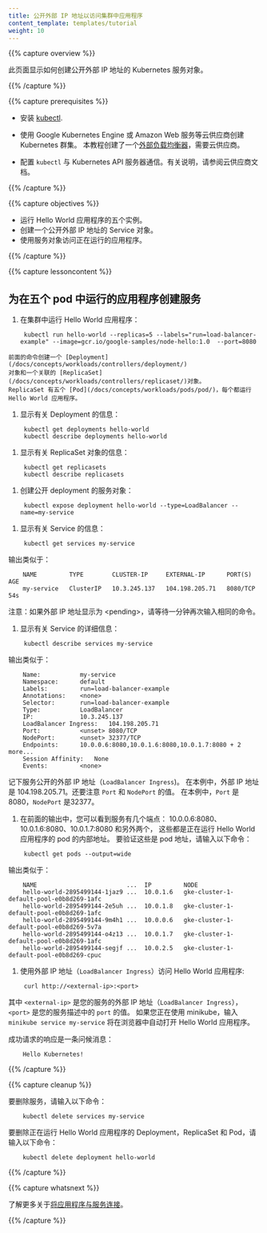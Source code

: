 ```yaml
---
title: 公开外部 IP 地址以访问集群中应用程序
content_template: templates/tutorial
weight: 10
---
```


<!--
---
title: Exposing an External IP Address to Access an Application in a Cluster
content_template: templates/tutorial
weight: 10
---
-->

{{% capture overview %}}

<!--
This page shows how to create a Kubernetes Service object that exposes an
external IP address.
-->
此页面显示如何创建公开外部 IP 地址的 Kubernetes 服务对象。

{{% /capture %}}


{{% capture prerequisites %}}

<!--
 * Install [kubectl](/docs/tasks/tools/install-kubectl/).

 * Use a cloud provider like Google Kubernetes Engine or Amazon Web Services to
 create a Kubernetes cluster. This tutorial creates an
 [external load balancer](/docs/tasks/access-application-cluster/create-external-load-balancer/),
 which requires a cloud provider.

 * Configure `kubectl` to communicate with your Kubernetes API server. For
 instructions, see the documentation for your cloud provider.
-->

 * 安装 [kubectl](/docs/tasks/tools/install-kubectl/).

 * 使用 Google Kubernetes Engine 或 Amazon Web 服务等云供应商创建 Kubernetes 群集。
 本教程创建了一个[外部负载均衡器](/docs/tasks/access-application-cluster/create-external-load-balancer/)，需要云供应商。

 * 配置 `kubectl` 与 Kubernetes API 服务器通信。有关说明，请参阅云供应商文档。

{{% /capture %}}


{{% capture objectives %}}

<!--
* Run five instances of a Hello World application.
* Create a Service object that exposes an external IP address.
* Use the Service object to access the running application.
-->

* 运行 Hello World 应用程序的五个实例。
* 创建一个公开外部 IP 地址的 Service 对象。
* 使用服务对象访问正在运行的应用程序。

{{% /capture %}}


{{% capture lessoncontent %}}

<!--
## Creating a service for an application running in five pods
-->

## 为在五个 pod 中运行的应用程序创建服务

<!--
1. Run a Hello World application in your cluster:
-->
1. 在集群中运行 Hello World 应用程序：

        kubectl run hello-world --replicas=5 --labels="run=load-balancer-example" --image=gcr.io/google-samples/node-hello:1.0  --port=8080

<!--
    The preceding command creates a
    [Deployment](/docs/concepts/workloads/controllers/deployment/)
    object and an associated
    [ReplicaSet](/docs/concepts/workloads/controllers/replicaset/)
    object. The ReplicaSet has five
    [Pods](/docs/concepts/workloads/pods/pod/),
    each of which runs the Hello World application.
-->
    前面的命令创建一个 [Deployment](/docs/concepts/workloads/controllers/deployment/) 
    对象和一个关联的 [ReplicaSet](/docs/concepts/workloads/controllers/replicaset/)对象。
    ReplicaSet 有五个 [Pod](/docs/concepts/workloads/pods/pod/)，每个都运行 Hello World 应用程序。

<!--
1. Display information about the Deployment:
-->
1. 显示有关 Deployment 的信息：

        kubectl get deployments hello-world
        kubectl describe deployments hello-world

<!--
1. Display information about your ReplicaSet objects:
-->
1. 显示有关 ReplicaSet 对象的信息：

        kubectl get replicasets
        kubectl describe replicasets

<!--
1. Create a Service object that exposes the deployment:
-->
1. 创建公开 deployment 的服务对象：

        kubectl expose deployment hello-world --type=LoadBalancer --name=my-service

<!--
1. Display information about the Service:
-->
1. 显示有关 Service 的信息：

        kubectl get services my-service

<!--
   The output is similar to this:
-->
   输出类似于：
    
        NAME         TYPE        CLUSTER-IP     EXTERNAL-IP      PORT(S)    AGE
        my-service   ClusterIP   10.3.245.137   104.198.205.71   8080/TCP   54s

<!--
   Note: If the external IP address is shown as \<pending\>, wait for a minute
   and enter the same command again.
-->
   注意：如果外部 IP 地址显示为 \<pending\>，请等待一分钟再次输入相同的命令。

<!--
1. Display detailed information about the Service:
-->
1. 显示有关 Service 的详细信息：

        kubectl describe services my-service

<!--
   The output is similar to this:
-->
   输出类似于：

        Name:           my-service
        Namespace:      default
        Labels:         run=load-balancer-example
        Annotations:    <none>
        Selector:       run=load-balancer-example
        Type:           LoadBalancer
        IP:             10.3.245.137
        LoadBalancer Ingress:   104.198.205.71
        Port:           <unset> 8080/TCP
        NodePort:       <unset> 32377/TCP
        Endpoints:      10.0.0.6:8080,10.0.1.6:8080,10.0.1.7:8080 + 2 more...
        Session Affinity:   None
        Events:         <none>

<!--
   Make a note of the external IP address (`LoadBalancer Ingress`) exposed by
   your service. In this example, the external IP address is 104.198.205.71.
   Also note the value of `Port` and `NodePort`. In this example, the `Port`
   is 8080 and the `NodePort` is 32377.
-->
   记下服务公开的外部 IP 地址（`LoadBalancer Ingress`)。
   在本例中，外部 IP 地址是 104.198.205.71。还要注意 `Port` 和 `NodePort` 的值。
   在本例中，`Port` 是 8080，`NodePort` 是32377。
   
    
<!--
1. In the preceding output, you can see that the service has several endpoints:
   10.0.0.6:8080,10.0.1.6:8080,10.0.1.7:8080 + 2 more. These are internal
   addresses of the pods that are running the Hello World application. To
   verify these are pod addresses, enter this command:
-->
1. 在前面的输出中，您可以看到服务有几个端点：
   10.0.0.6:8080、10.0.1.6:8080、10.0.1.7:8080 和另外两个，
   这些都是正在运行 Hello World 应用程序的 pod 的内部地址。
   要验证这些是 pod 地址，请输入以下命令：

        kubectl get pods --output=wide

<!--
   The output is similar to this:
-->
   输出类似于：

        NAME                         ...  IP         NODE
        hello-world-2895499144-1jaz9 ...  10.0.1.6   gke-cluster-1-default-pool-e0b8d269-1afc
        hello-world-2895499144-2e5uh ...  10.0.1.8   gke-cluster-1-default-pool-e0b8d269-1afc
        hello-world-2895499144-9m4h1 ...  10.0.0.6   gke-cluster-1-default-pool-e0b8d269-5v7a
        hello-world-2895499144-o4z13 ...  10.0.1.7   gke-cluster-1-default-pool-e0b8d269-1afc
        hello-world-2895499144-segjf ...  10.0.2.5   gke-cluster-1-default-pool-e0b8d269-cpuc

<!--
1. Use the external IP address (`LoadBalancer Ingress`) to access the Hello
   World application:
-->
1. 使用外部 IP 地址（`LoadBalancer Ingress`）访问 Hello World 应用程序:

        curl http://<external-ip>:<port>

<!--
   where `<external-ip>` is the external IP address (`LoadBalancer Ingress`)
   of your Service, and `<port>` is the value of `Port` in your Service
   description.
   If you are using minikube, typing `minikube service my-service` will
   automatically open the Hello World application in a browser.
-->
   其中 `<external-ip>` 是您的服务的外部 IP 地址（`LoadBalancer Ingress`），
   `<port>` 是您的服务描述中的 `port` 的值。
   如果您正在使用 minikube，输入 `minikube service my-service` 将在浏览器中自动打开 Hello World 应用程序。
  
<!--  
   The response to a successful request is a hello message:
-->
   成功请求的响应是一条问候消息：

        Hello Kubernetes!

{{% /capture %}}


{{% capture cleanup %}}

<!--
To delete the Service, enter this command:
-->
要删除服务，请输入以下命令：

        kubectl delete services my-service

<!--
To delete the Deployment, the ReplicaSet, and the Pods that are running
the Hello World application, enter this command:
-->
要删除正在运行 Hello World 应用程序的 Deployment，ReplicaSet 和 Pod，请输入以下命令：

        kubectl delete deployment hello-world

{{% /capture %}}


{{% capture whatsnext %}}

<!--
Learn more about
[connecting applications with services](/docs/concepts/services-networking/connect-applications-service/).
-->

了解更多关于[将应用程序与服务连接](/docs/concepts/services-networking/connect-applications-service/)。

{{% /capture %}}
